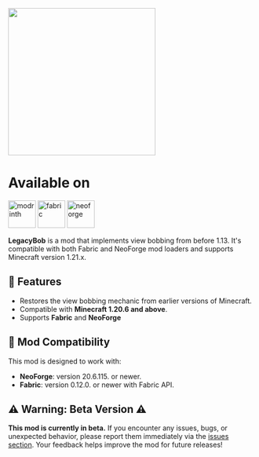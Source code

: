 <img src="https://github.com/user-attachments/assets/8b16fa00-81cf-4ba8-b1f2-549e0f618238" width="300">

# Available on
[<img alt="modrinth" height="56" src="https://cdn.jsdelivr.net/npm/@intergrav/devins-badges@3/assets/cozy/available/modrinth_vector.svg">](https://modrinth.com)
[<img alt="fabric" height="56" src="https://cdn.jsdelivr.net/npm/@intergrav/devins-badges@3/assets/cozy/supported/fabric_vector.svg">](https://fabricmc.net)
[<img alt="neoforge" height="56" src="https://github.com/user-attachments/assets/bd8eb5c4-aa7f-4e6b-9b2c-f566f3a0852a">](https://neoforged.net/)

**LegacyBob** is a mod that implements view bobbing from before 1.13. It's compatible with both Fabric and NeoForge mod loaders and supports Minecraft version 1.21.x.

## 📝 Features
- Restores the view bobbing mechanic from earlier versions of Minecraft.
- Compatible with **Minecraft 1.20.6 and above**.
- Supports **Fabric** and **NeoForge**

## 🔄 Mod Compatibility

This mod is designed to work with:
- **NeoForge**: version 20.6.115. or newer.
- **Fabric**: version 0.12.0. or newer with Fabric API.

## ⚠️ Warning: Beta Version ⚠️

**This mod is currently in beta.**
If you encounter any issues, bugs, or unexpected behavior, please report them immediately via the [issues section](https://github.com/ABU008/Legacy-Bob/issues).
Your feedback helps improve the mod for future releases!
